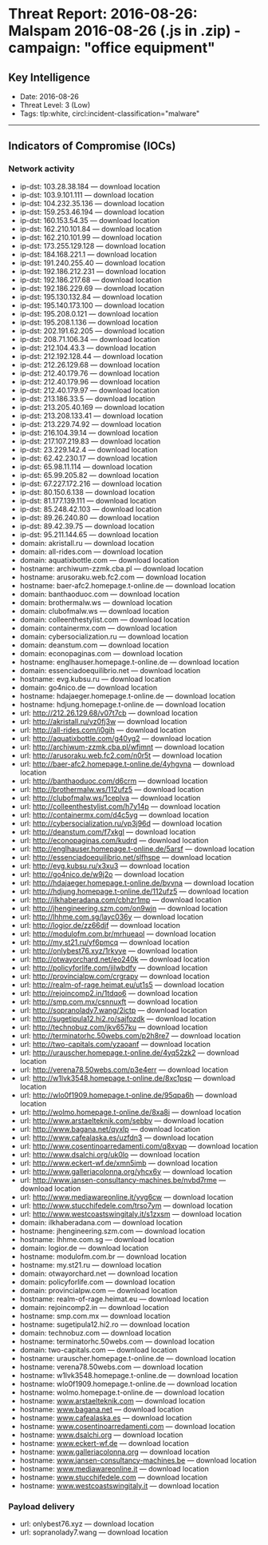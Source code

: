# Threat Report: 2016-08-26: Malspam 2016-08-26 (.js in .zip) - campaign: "office equipment"


## Key Intelligence
* Date: 2016-08-26
* Threat Level: 3 (Low)
* Tags: tlp:white, circl:incident-classification="malware"

---

## Indicators of Compromise (IOCs)
### Network activity
* ip-dst: 103.28.38.184 — download location
* ip-dst: 103.9.101.111 — download location
* ip-dst: 104.232.35.136 — download location
* ip-dst: 159.253.46.194 — download location
* ip-dst: 160.153.54.35 — download location
* ip-dst: 162.210.101.84 — download location
* ip-dst: 162.210.101.99 — download location
* ip-dst: 173.255.129.128 — download location
* ip-dst: 184.168.221.1 — download location
* ip-dst: 191.240.255.40 — download location
* ip-dst: 192.186.212.231 — download location
* ip-dst: 192.186.217.68 — download location
* ip-dst: 192.186.229.69 — download location
* ip-dst: 195.130.132.84 — download location
* ip-dst: 195.140.173.100 — download location
* ip-dst: 195.208.0.121 — download location
* ip-dst: 195.208.1.136 — download location
* ip-dst: 202.191.62.205 — download location
* ip-dst: 208.71.106.34 — download location
* ip-dst: 212.104.43.3 — download location
* ip-dst: 212.192.128.44 — download location
* ip-dst: 212.26.129.68 — download location
* ip-dst: 212.40.179.76 — download location
* ip-dst: 212.40.179.96 — download location
* ip-dst: 212.40.179.97 — download location
* ip-dst: 213.186.33.5 — download location
* ip-dst: 213.205.40.169 — download location
* ip-dst: 213.208.133.41 — download location
* ip-dst: 213.229.74.92 — download location
* ip-dst: 216.104.39.14 — download location
* ip-dst: 217.107.219.83 — download location
* ip-dst: 23.229.142.4 — download location
* ip-dst: 62.42.230.17 — download location
* ip-dst: 65.98.11.114 — download location
* ip-dst: 65.99.205.82 — download location
* ip-dst: 67.227.172.216 — download location
* ip-dst: 80.150.6.138 — download location
* ip-dst: 81.177.139.111 — download location
* ip-dst: 85.248.42.103 — download location
* ip-dst: 89.26.240.80 — download location
* ip-dst: 89.42.39.75 — download location
* ip-dst: 95.211.144.65 — download location
* domain: akristall.ru — download location
* domain: all-rides.com — download location
* domain: aquatixbottle.com — download location
* hostname: archiwum-zzmk.cba.pl — download location
* hostname: arusoraku.web.fc2.com — download location
* hostname: baer-afc2.homepage.t-online.de — download location
* domain: banthaoduoc.com — download location
* domain: brothermalw.ws — download location
* domain: clubofmalw.ws — download location
* domain: colleenthestylist.com — download location
* domain: containermx.com — download location
* domain: cybersocialization.ru — download location
* domain: deanstum.com — download location
* domain: econopaginas.com — download location
* hostname: englhauser.homepage.t-online.de — download location
* domain: essenciadoequilibrio.net — download location
* hostname: evg.kubsu.ru — download location
* domain: go4nico.de — download location
* hostname: hdajaeger.homepage.t-online.de — download location
* hostname: hdjung.homepage.t-online.de — download location
* url: http://212.26.129.68/v07t7cb — download location
* url: http://akristall.ru/vz0fj3w — download location
* url: http://all-rides.com/i0gih — download location
* url: http://aquatixbottle.com/g40yg2 — download location
* url: http://archiwum-zzmk.cba.pl/wfjmnt — download location
* url: http://arusoraku.web.fc2.com/n0r5t — download location
* url: http://baer-afc2.homepage.t-online.de/4yhgvna — download location
* url: http://banthaoduoc.com/d6crm — download location
* url: http://brothermalw.ws/112ufz5 — download location
* url: http://clubofmalw.ws/1ceplva — download location
* url: http://colleenthestylist.com/h7y14p — download location
* url: http://containermx.com/d4c5yg — download location
* url: http://cybersocialization.ru/vp3j96d — download location
* url: http://deanstum.com/f7xkgl — download location
* url: http://econopaginas.com/kudrd — download location
* url: http://englhauser.homepage.t-online.de/5arsf — download location
* url: http://essenciadoequilibrio.net/slfhspe — download location
* url: http://evg.kubsu.ru/x3xu3 — download location
* url: http://go4nico.de/w9j2o — download location
* url: http://hdajaeger.homepage.t-online.de/bvvna — download location
* url: http://hdjung.homepage.t-online.de/112ufz5 — download location
* url: http://ilkhaberadana.com/cbhzr1mp — download location
* url: http://jhengineering.szm.com/on9wjn — download location
* url: http://lhhme.com.sg/layc036y — download location
* url: http://logior.de/zz66djf — download location
* url: http://modulofm.com.br/mrhueaol — download location
* url: http://my.st21.ru/yf6pmcq — download location
* url: http://onlybest76.xyz/1rkyye — download location
* url: http://otwayorchard.net/eo240k — download location
* url: http://policyforlife.com/jilwbdfy — download location
* url: http://provincialpw.com/crgrapy — download location
* url: http://realm-of-rage.heimat.eu/ut1s5 — download location
* url: http://rejoincomp2.in/1tdqo6 — download location
* url: http://smp.com.mx/csnnuxft — download location
* url: http://sopranolady7.wang/2ictp — download location
* url: http://sugetipula12.hi2.ro/sajfozdk — download location
* url: http://technobuz.com/jkv657ku — download location
* url: http://terminatorhc.50webs.com/p2h8re7 — download location
* url: http://two-capitals.com/yzaoanf — download location
* url: http://urauscher.homepage.t-online.de/4yq52zk2 — download location
* url: http://verena78.50webs.com/p3e4err — download location
* url: http://w1lvk3548.homepage.t-online.de/8xc1psp — download location
* url: http://wlo0f1909.homepage.t-online.de/95qpa6h — download location
* url: http://wolmo.homepage.t-online.de/8xa8i — download location
* url: http://www.arstaelteknik.com/sebbv — download location
* url: http://www.bagana.net/qyxlp — download location
* url: http://www.cafealaska.es/uzfdn3 — download location
* url: http://www.cosentinoarredamenti.com/q8xyap — download location
* url: http://www.dsalchi.org/uk0lo — download location
* url: http://www.eckert-wf.de/xmn5imb — download location
* url: http://www.galleriacolonna.org/yhcx6y — download location
* url: http://www.jansen-consultancy-machines.be/nvbd7rme — download location
* url: http://www.mediawareonline.it/yvg6cw — download location
* url: http://www.stucchifedele.com/trso7ym — download location
* url: http://www.westcoastswingitaly.it/s1zxsm — download location
* domain: ilkhaberadana.com — download location
* hostname: jhengineering.szm.com — download location
* hostname: lhhme.com.sg — download location
* domain: logior.de — download location
* hostname: modulofm.com.br — download location
* hostname: my.st21.ru — download location
* domain: otwayorchard.net — download location
* domain: policyforlife.com — download location
* domain: provincialpw.com — download location
* hostname: realm-of-rage.heimat.eu — download location
* domain: rejoincomp2.in — download location
* hostname: smp.com.mx — download location
* hostname: sugetipula12.hi2.ro — download location
* domain: technobuz.com — download location
* hostname: terminatorhc.50webs.com — download location
* domain: two-capitals.com — download location
* hostname: urauscher.homepage.t-online.de — download location
* hostname: verena78.50webs.com — download location
* hostname: w1lvk3548.homepage.t-online.de — download location
* hostname: wlo0f1909.homepage.t-online.de — download location
* hostname: wolmo.homepage.t-online.de — download location
* hostname: www.arstaelteknik.com — download location
* hostname: www.bagana.net — download location
* hostname: www.cafealaska.es — download location
* hostname: www.cosentinoarredamenti.com — download location
* hostname: www.dsalchi.org — download location
* hostname: www.eckert-wf.de — download location
* hostname: www.galleriacolonna.org — download location
* hostname: www.jansen-consultancy-machines.be — download location
* hostname: www.mediawareonline.it — download location
* hostname: www.stucchifedele.com — download location
* hostname: www.westcoastswingitaly.it — download location

### Payload delivery
* url: onlybest76.xyz — download location
* url: sopranolady7.wang — download location

